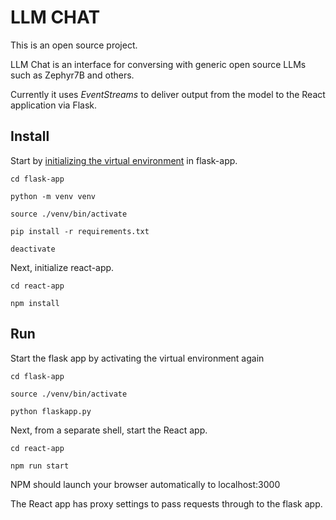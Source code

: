 # LLM CHAT

This is an open source project.

LLM Chat is an interface for conversing with generic open source LLMs such as Zephyr7B and others.

Currently it uses *EventStreams* to deliver output from the model to the React application via Flask.

## Install

Start by [initializing the virtual environment](https://gist.github.com/kezzico/a16ebbee1573c3a177165e5c789fb141) in flask-app.

```
cd flask-app

python -m venv venv

source ./venv/bin/activate

pip install -r requirements.txt

deactivate
```

Next, initialize react-app.

```
cd react-app

npm install
```


## Run

Start the flask app by activating the virtual environment again

```
cd flask-app

source ./venv/bin/activate

python flaskapp.py
```

Next, from a separate shell, start the React app. 

```
cd react-app

npm run start
```

NPM should launch your browser automatically to localhost:3000

The React app has proxy settings to pass requests through to the flask app.
